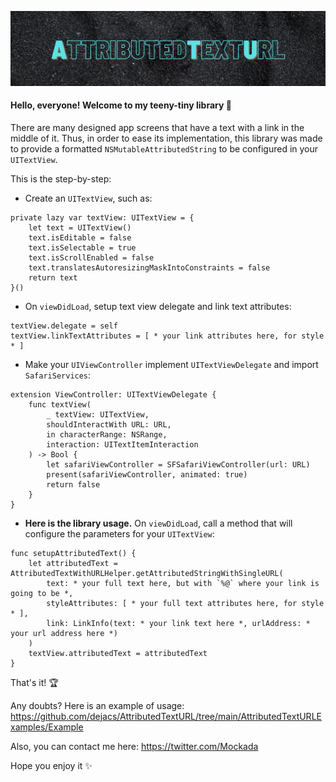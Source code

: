 ![Logo](https://github.com/dejacs/AttributedTextURL/blob/main/Attributedtexturl.png)

#### Hello, everyone! Welcome to my teeny-tiny library :teddy_bear:

There are many designed app screens that have a text with a link in the middle of it. Thus, in order to ease its implementation, this library was made to provide a formatted `NSMutableAttributedString` to be configured in your `UITextView`.

This is the step-by-step:
- Create an `UITextView`, such as:
```
private lazy var textView: UITextView = {
    let text = UITextView()
    text.isEditable = false
    text.isSelectable = true
    text.isScrollEnabled = false
    text.translatesAutoresizingMaskIntoConstraints = false
    return text
}()
```
- On `viewDidLoad`, setup text view delegate and link text attributes:
```
textView.delegate = self
textView.linkTextAttributes = [ * your link attributes here, for style * ]
```
- Make your `UIViewController` implement `UITextViewDelegate` and import `SafariServices`:
```
extension ViewController: UITextViewDelegate {
    func textView(
        _ textView: UITextView,
        shouldInteractWith URL: URL,
        in characterRange: NSRange,
        interaction: UITextItemInteraction
    ) -> Bool {
        let safariViewController = SFSafariViewController(url: URL)
        present(safariViewController, animated: true)
        return false
    }
}
```
- **Here is the library usage.** On `viewDidLoad`, call a method that will configure the parameters for your `UITextView`:
```
func setupAttributedText() {
    let attributedText = AttributedTextWithURLHelper.getAttributedStringWithSingleURL(
        text: * your full text here, but with `%@` where your link is going to be *,
        styleAttributes: [ * your full text attributes here, for style * ],
        link: LinkInfo(text: * your link text here *, urlAddress: * your url address here *)
    )
    textView.attributedText = attributedText
}
```
That's it! :trophy:

Any doubts? Here is an example of usage: https://github.com/dejacs/AttributedTextURL/tree/main/AttributedTextURLExamples/Example

Also, you can contact me here: https://twitter.com/Mockada

Hope you enjoy it :sparkles:
